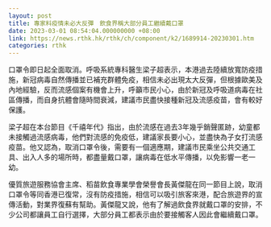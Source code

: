 ```yaml
---
layout: post
title: 專家料疫情未必大反彈　飲食界稱大部分員工繼續戴口罩
date: 2023-03-01 08:54:04.000000000 +08:00
link: https://news.rthk.hk/rthk/ch/component/k2/1689914-20230301.htm
categories: rthk
---
```


口罩令即日起全面取消。呼吸系統專科醫生梁子超表示，本港過去陸續放寬防疫措施，新冠病毒自然傳播並已補充群體免疫，相信未必出現太大反彈，但根據歐美及內地經驗，反而流感個案有機會上升，呼籲市民小心，由於新冠及呼吸道病毒在社區傳播，而自身抗體會隨時間衰減，建議市民盡快接種新冠及流感疫苗，會有較好保護。

梁子超在本台節目《千禧年代》指出，由於流感在過去3年幾乎銷聲匿跡，幼童都未接觸過流感病毒，他們對流感的免疫低，建議家長要小心，並盡快為子女打流感疫苗。他又認為，取消口罩令後，需要有一個適應期，建議市民乘坐公共交通工具、出入人多的場所時，都盡量戴口罩，讓病毒在低水平傳播，以免影響一老一幼。

優質旅遊服務協會主席、稻苗飲食專業學會榮譽會長黃傑龍在同一節目上說，取消口罩令等同香港已復常，沒有防疫措施，相信可以吸引旅客來港，配合旅遊界的宣傳活動，對業界復蘇有幫助。黃傑龍又說，他有了解過飲食界就戴口罩的安排，不少公司都讓員工自行選擇，大部分員工都表示由於要接觸客人因此會繼續戴口罩。
